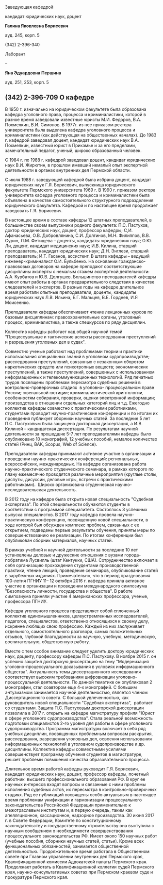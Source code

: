 Заведующая кафедрой
   

 кандидат юридических наук, доцент
   

**Галина Яковлевна Борисевич** 
  

 ауд. 245, корп. 5
   

 (342) 2-396-340
   

  

  

 Лаборант
 
 –
 
**Яна Эдуардовна Першина** 
  

 ауд. 251, 253, корп. 5
   

 (342) 2-396-709
О кафедре
--------------------------------------------------------------------------------------------------------------





 В 1950 г. изначально на юридическом факультете была образована кафедра уголовного права, процесса и криминалистики, которой в разное время заведовали известные юристы М.И. Федоров, В.А. Похмелкин, В.И. Симонов. В 1977г. из нее приказом ректора университета была выделена кафедра уголовного процесса и криминалистики (как действующая на общественных началах). До 1983 г. кафедрой заведовал доцент, кандидат юридических наук В.А. Похмелкин, известный юрист в Прикамье и за его пределами, замечательный педагог, ученый, широко образованный человек.
   



 С 1984 г. по 1988 г. кафедрой заведовал доцент, кандидат юридических наук В.И. Жирютин, в прошлом имевший немалый опыт экспертной  деятельности в органах внутренних дел Пермской области.
   



 С июля 1988 г. заведующей кафедрой была избрана доцент, кандидат юридических наук Г.Я. Борисевич, выпускница юридического факультета Пермского университета 1969 г. В 1990 г. приказом ректора университета кафедра уголовного процесса и криминалистики была объявлена в качестве самостоятельного структурного подразделения юридического факультета. Кафедрой и по настоящее время продолжает заведовать Г.Я. Борисевич.
   



 В настоящее время в составе кафедры 12 штатных преподавателей, в большинстве своем выпускники родного факультета: П.С. Пастухов, доктор юридических наук, доцент, профессор кафедры; С,И. Афанасьева, О.В. Добровлянина, С.И. Долгинов, М.Н. Филиппов, В.В. Сурин, Л.М. Фетищева – доценты, кандидаты юридических наук; О.Ю. Ли, доцент, кандидат медицинских наук; И.В. Килина, старший преподаватель, кандидат юридических наук; Д.Н. Энглези, старший преподаватель; И.Т. Гасанов, ассистент. В штате кафедры – ведущий инженер-криминалист О.И. Бульбенко. На основании гражданско-правововых договоров на кафедре преподают соответствуюшие дисциплины эксперты с немалым стажем экспертной деятельности: А.А. Курбатов и Ю.В. Долгушев. Большинство преподавателей кафедры имеют опыт работы в органах предварительного следствия в качестве следователей и экспертов. В разные годы на кафедре длительное время работали опытные преподаватели, доценты, кандидаты юридических наук Л.В. Ильина, Е.Г. Мальцев, В.Е. Гордеев, И.Я Моисеенко.
 



 Преподаватели кафедры обеспечивают чтение лекционных курсов по базовым дисциплинам: правоохранительные органы, уголовный процесс, криминалистика, а также спецкурсов по ряду дисциплин.
   



 Коллектив кафедры работает над общей научной темой "Процессуальные и тактические аспекты расследования преступлений и разрешения уголовных дел в судах".
   



 Совместно ученые работают над проблемами теории и практики использования специальных знаний в уголовном судопроизводстве; расследования преступлений, связанных с незаконным оборотом наркотических средств или психотропных веществ; экономических преступлений, а также преступлений, совершенных с использованием информационных и телекоммуникационных технологий. Ряд печатных трудов посвящены проблемам пересмотра судебных решений в контрольно-проверочных стадиях  в уголовно- процессуальном праве России; ювенальной юстиции; криминалистической криптологии, особенностям собирания, проверки, оценки электронной информации; производства в отношении отдельных категорий лиц и т.д. Ежегодно коллектив кафедры совместно с практическими работниками, студентами проводит научно-практические конференции и по итогам их проведения публикует сборники научных статей. За последние 5 лет  П.С. Пастуховым была защищена докторская диссертация, а И.В. Килиной – кандидатская диссертация. По результатам научной деятельности за прошедшие 5-7 лет преподавателями кафедры было опубликовано 10 монографий, 12 учебных пособий, немалое количество статей (Ринц, ВАК, Scopus, Web of Science).
 



 Преподаватели кафедры принимают активное участие в организации и проведении научно-практических конференций: региональных, всероссийских, международных. На кафедре организована работа научно-практического студенческого семинара, в рамках которого по плану ежемесячно проводятся различные мероприятия (круглые столы, диспуты, дисуссии, деловые игры, встречи с практическими работниками).  Широко организована студенческая научно-исследовательская деятельность.
   



 В 2012 году на кафедре была открыта новая специальность "Судебная экспертиза". По этой специальности обучаются студенты в соответствии с программой специалитета. Состоялось 3 успешных выпуска специалистов. В 2017 году кафедра провела научно-практическую конференцию, посвященную новой специальности, в ходе которой был обсужден комплекс проблем, связанных с ее открытием, подведены первые результаты обучения, приняты меры по совершенствованию ее реализации. По итогам конференции был опубликован сборник материалов, научных статей.
 

  

 В рамках учебной и научной деятельности за последние 10 лет установлены деловые и дружеские отношения с вузами города-побратима Лусвилль (штат Кентукки, США). Сотрудничество включает в себя организацию прохождения студентами производственной практики, чтение лекций, проведение семинаров, опубликование статей в зарубежных изданиях. Примечательно, что в период празднования 100-летия ПГНИУ 11– 12 октября 2016 г. кафедра приняла активное участие в организации и проведении международного симпозиума "Безопасность личности, государства и общества". В работе симпозиума приняли участие 4 американских профессора, ученые, профессора ПГНИУ.
 



 Кафедра уголовного процесса представляет собой сплоченный коллектив единомышленников, целеустремленных исследователей, педагогов, специалистов, ответственно относящихся к своему делу, искренне любящих свою профессию. Каждый из них заслуживает отдельного, самостоятельного разговора, самых положительных отзывов, глубокой благодарности за научную, учебную, методическую, воспитательную, общественную работу.
   

  

 Вместе с тем особое внимание следует уделить доктору юридических наук, доценту, профессору кафедры П.С. Пастухову. В ноябре 2015 г. он успешно защитил докторскую диссертацию на тему "Модернизация уголовно-процессуального доказывания в условиях информационного общества". Актуальность темы диссертационного исследования соответствует высоким требованиям цифровизации уголовно-процессуальной деятельности. По данной тематике он опубликовал 2 монографии, стал соавтором еще 4-х монографий. С большим энтузиазмом занимается научной деятельностью, является членом Диссертационного совета. С большой увлеченностью, как руководитель новой специальности "Судебная экспертиза",  работает со студентами. Защита П.С. Пастуховым докторской диссертации позволила в 2017 г. открыть на кафедре магистратуру профиля "Юрист в сфере уголовного судопроизводства". Стала реальной возможность подготовки специалистов 2-го уровня для работы в сфере уголовного судопроизводства. Программа магистратуры включает в себя ряд учебных дисциплин, посвященных проблемным вопросам раскрытия, расследования, разрешения уголовных дел, освоения использования информационных технологий в уголовном судопроизводстве и др. дисциплины. Коллектив кафедры совместными усилиями совершенствует программу обучения студентов в магистратуре, решает проблемы повышения качества образовательного процесса.
 



 Длительное время работой кафедры руководит Г.Я. Борисевич, кандидат юридических наук, доцент, профессор кафедры, почетный работник  высшего профессионального образования РФ. В круг ее научных интересов входят вопросы и связанные с ними проблемы исполнения судебных актов, их пересмотра в контрольно-проверочных стадиях. Ряд ее публикаций посвящены особо актуальным в настоящее время проблемам унификации и гармонизации процессуального  законодательства Российской Федерации применительно к межотраслевым институтам и, в первую очередь, таким как апелляционное, кассационное, надзорное производства. 30 июня 2017 г. в Совете Федерации, Комитете по конституционному законодательству и государственному строительству она выступила с научным сообщением о необходимости совершенствования процессуального законодательства РФ. Имеет около 150 научных работ (учебные пособия, сборники научных статей, статьи). Кроме всех функциональных обязанностей, занимается общественной деятельностью. Продолжительное время работала в Общественном совете при Главном управлении внутренних дел Пермского края, Квалификационной комиссии Адвокатской палаты Пермского края. Продолжает работать в Квалификационной коллегии судей Пермского края, научно-консультативных советах при Пермском краевом суде и прокуратуре Пермского края.